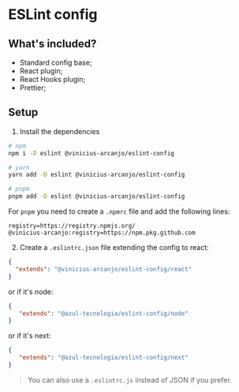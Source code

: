 # ESLint config

## What's included?

- Standard config base;
- React plugin;
- React Hooks plugin;
- Prettier;

[//]: # (- JSX a11y plugin;)

## Setup

1. Install the dependencies
```sh
# npm
npm i -D eslint @vinicius-arcanjo/eslint-config

# yarn
yarn add -D eslint @vinicius-arcanjo/eslint-config

# pnpm
pnpm add -D eslint @vinicius-arcanjo/eslint-config
```

For `pnpm` you need to create a `.npmrc` file and add the following lines:

```
registry=https://registry.npmjs.org/
@vinicius-arcanjo:registry=https://npm.pkg.github.com
```

2. Create a `.eslintrc.json` file extending the config to react:

```json
{
  "extends": "@vinicius-arcanjo/eslint-config/react"
}
```

or if it's node:

```json
{
   "extends": "@azul-tecnologia/eslint-config/node"
}
```

or if it's next:

```json
{
   "extends": "@azul-tecnologia/eslint-config/next"
}
```

> You can also use a `.eslintrc.js` instead of JSON if you prefer.
